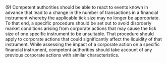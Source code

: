 (9) Competent authorities should be able to react to events known in advance that lead to a change in the number of transactions in a financial instrument whereby the applicable tick size may no longer be appropriate. To that end, a specific procedure should be set out to avoid disorderly market conditions arising from corporate actions that may cause the tick size of one specific instrument to be unsuitable. That procedure should apply to corporate actions that could significantly affect the liquidity of that instrument. While assessing the impact of a corporate action on a specific financial instrument, competent authorities should take account of any previous corporate actions with similar characteristics.